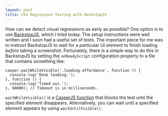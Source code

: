 ```yaml
---
layout: post
title: CSS Regression Testing with BackstopJS
---
```

How can we detect visual regressions as early as possible? One option is to use
[BackstopJS](https://github.com/garris/BackstopJS), which I tried today. The
setup instructions were well written and I soon had a useful set of tests. The
important piece for me was to instruct BackstopJS to wait for a particular UI
element to finish loading *before* taking a screenshot. Fortunately, there is
a simple way to do this in BackstopJS by setting the `onReadyScript` configuration
property to a file that contains something like:

```
casper.waitWhileVisible('.loading-affordance', function () {
  console.log('Done loading.');
}, function () {
  console.log('Timed out.');
}, 60000); // Timeout is in milliseconds.
```

`waitWhileVisible()` is a [CasperJS function](http://docs.casperjs.org/en/latest/modules/casper.html#waitwhilevisible)
that blocks the test until the specified element disappears. Alternatively,
you can wait until a specified element appears by using `waitUntilVisible()`.
